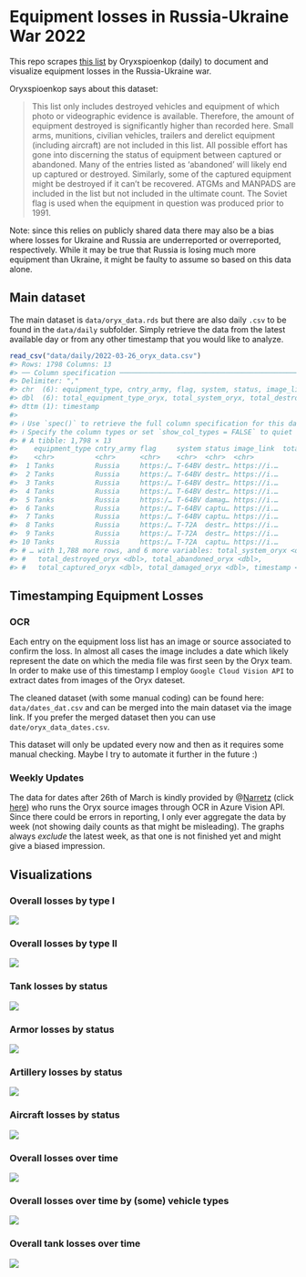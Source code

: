 
<!-- README.md is generated from README.Rmd. Please edit that file -->

# Equipment losses in Russia-Ukraine War 2022

This repo scrapes [this
list](https://www.oryxspioenkop.com/2022/02/attack-on-europe-documenting-equipment.html)
by Oryxspioenkop (daily) to document and visualize equipment losses in
the Russia-Ukraine war.

Oryxspioenkop says about this dataset:

> This list only includes destroyed vehicles and equipment of which
> photo or videographic evidence is available. Therefore, the amount of
> equipment destroyed is significantly higher than recorded here. Small
> arms, munitions, civilian vehicles, trailers and derelict equipment
> (including aircraft) are not included in this list. All possible
> effort has gone into discerning the status of equipment between
> captured or abandoned. Many of the entries listed as ‘abandoned’ will
> likely end up captured or destroyed. Similarly, some of the captured
> equipment might be destroyed if it can’t be recovered. ATGMs and
> MANPADS are included in the list but not included in the ultimate
> count. The Soviet flag is used when the equipment in question was
> produced prior to 1991.

Note: since this relies on publicly shared data there may also be a bias
where losses for Ukraine and Russia are underreported or overreported,
respectively. While it may be true that Russia is losing much more
equipment than Ukraine, it might be faulty to assume so based on this
data alone.

## Main dataset

The main dataset is `data/oryx_data.rds` but there are also daily `.csv`
to be found in the `data/daily` subfolder. Simply retrieve the data from
the latest available day or from any other timestamp that you would like
to analyze.

``` r
read_csv("data/daily/2022-03-26_oryx_data.csv")
#> Rows: 1798 Columns: 13
#> ── Column specification ────────────────────────────────────────────────────────
#> Delimiter: ","
#> chr  (6): equipment_type, cntry_army, flag, system, status, image_link
#> dbl  (6): total_equipment_type_oryx, total_system_oryx, total_destroyed_oryx...
#> dttm (1): timestamp
#> 
#> ℹ Use `spec()` to retrieve the full column specification for this data.
#> ℹ Specify the column types or set `show_col_types = FALSE` to quiet this message.
#> # A tibble: 1,798 × 13
#>    equipment_type cntry_army flag     system status image_link  total_equipment…
#>    <chr>          <chr>      <chr>    <chr>  <chr>  <chr>                  <dbl>
#>  1 Tanks          Russia     https:/… T-64BV destr… https://i.…                7
#>  2 Tanks          Russia     https:/… T-64BV destr… https://i.…                7
#>  3 Tanks          Russia     https:/… T-64BV destr… https://i.…                7
#>  4 Tanks          Russia     https:/… T-64BV destr… https://i.…                7
#>  5 Tanks          Russia     https:/… T-64BV damag… https://i.…                7
#>  6 Tanks          Russia     https:/… T-64BV captu… https://i.…                7
#>  7 Tanks          Russia     https:/… T-64BV captu… https://i.…                7
#>  8 Tanks          Russia     https:/… T-72A  destr… https://i.…                8
#>  9 Tanks          Russia     https:/… T-72A  destr… https://i.…                8
#> 10 Tanks          Russia     https:/… T-72A  captu… https://i.…                8
#> # … with 1,788 more rows, and 6 more variables: total_system_oryx <dbl>,
#> #   total_destroyed_oryx <dbl>, total_abandoned_oryx <dbl>,
#> #   total_captured_oryx <dbl>, total_damaged_oryx <dbl>, timestamp <dttm>
```

## Timestamping Equipment Losses

### OCR

Each entry on the equipment loss list has an image or source associated
to confirm the loss. In almost all cases the image includes a date which
likely represent the date on which the media file was first seen by the
Oryx team. In order to make use of this timestamp I employ
`Google Cloud Vision API` to extract dates from images of the Oryx
dateset.

The cleaned dataset (with some manual coding) can be found here:
`data/dates_dat.csv` and can be merged into the main dataset via the
image link. If you prefer the merged dataset then you can use
`date/oryx_data_dates.csv`.

This dataset will only be updated every now and then as it requires some
manual checking. Maybe I try to automate it further in the future :)

### Weekly Updates

The data for dates after 26th of March is kindly provided by
@[Narretz](https://twitter.com/Narretz) (click
[here](https://invasion.pages.dev/)) who runs the Oryx source images
through OCR in Azure Vision API. Since there could be errors in
reporting, I only ever aggregate the data by week (not showing daily
counts as that might be misleading). The graphs always *exclude* the
latest week, as that one is not finished yet and might give a biased
impression.

## Visualizations

### Overall losses by type I

![](img/flag_plot.png)

### Overall losses by type II

![](img/overall_losses.png)

### Tank losses by status

![](img/tank_losses.png)

### Armor losses by status

![](img/armor_losses.png)

### Artillery losses by status

![](img/artillery_losses.png)

### Aircraft losses by status

![](img/aircraft_losses.png)

### Overall losses over time

![](img/overall_losses_time.png)

### Overall losses over time by (some) vehicle types

![](img/vehicle_losses_time.png)

### Overall tank losses over time

![](img/tank_losses_time.png)
